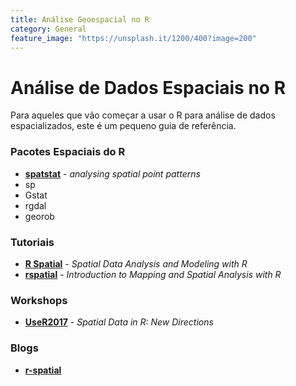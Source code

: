 ```yaml
---
title: Análise Geoespacial no R
category: General
feature_image: "https://unsplash.it/1200/400?image=200"
---
```


# Análise de Dados Espaciais no R

Para aqueles que vão começar a usar o R para análise de dados espacializados, este é um pequeno guia de referência.

### Pacotes Espaciais do R
- **[spatstat](http://spatstat.org)** - *analysing spatial point patterns*
- sp
- Gstat
- rgdal
- georob

### Tutoriais
- **[R Spatial](http://rspatial.org)** - *Spatial Data Analysis and Modeling with R*
- **[rspatial](https://cengel.github.io/rspatial)** - *Introduction to Mapping and Spatial Analysis with R*

### Workshops
- **[UseR2017](https://edzer.github.io/UseR2017)** - *Spatial Data in R: New Directions*

### Blogs
- **[r-spatial](http://r-spatial.org)**
